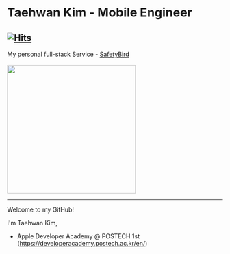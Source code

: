 # Taehwan Kim - Mobile Engineer
[![Hits](https://hits.seeyoufarm.com/api/count/incr/badge.svg?url=https%3A%2F%2Fgithub.com%2Fobtusa07%2Fhit-counter&count_bg=%2379C83D&title_bg=%23555555&icon=&icon_color=%23E7E7E7&title=hits&edge_flat=false)](https://hits.seeyoufarm.com)
---

My personal full-stack Service - [SafetyBird](https://apps.apple.com/app/id6741737069)  
<br>
<img src="https://github.com/user-attachments/assets/7dba219a-8a2e-49a4-8dfe-2a39b995ad5f" width="300">
<!-- ![ja-page1@3x](https://github.com/user-attachments/assets/7dba219a-8a2e-49a4-8dfe-2a39b995ad5f) -->

---

Welcome to my GitHub!

I'm Taehwan Kim,


- Apple Developer Academy @ POSTECH 1st (https://developeracademy.postech.ac.kr/en/)

<!--- Portfolio (https://drive.google.com/file/d/1UfjL-yhIu1LjHCO92gKXBnjv16a6R6P0/view) （日本語） -->

